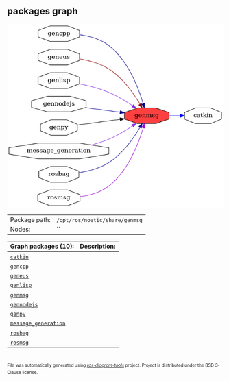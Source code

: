 <!--
File was automatically generated using 'ros-diagram-tools' project.
Project is distributed under the BSD 3-Clause license.
-->

## packages graph

[![genmsg](genmsg.png "genmsg")](genmsg.png)

|     |     |
| --- | --- |
| Package path: | `/opt/ros/noetic/share/genmsg` |
| Nodes: | `` |


| Graph packages (10): | Description: |
| -------------------- | ------------ |
| [`catkin`](catkin.html) |  |
| [`gencpp`](gencpp.html) |  |
| [`geneus`](geneus.html) |  |
| [`genlisp`](genlisp.html) |  |
| [`genmsg`](genmsg.html) |  |
| [`gennodejs`](gennodejs.html) |  |
| [`genpy`](genpy.html) |  |
| [`message_generation`](message_generation.html) |  |
| [`rosbag`](rosbag.html) |  |
| [`rosmsg`](rosmsg.html) |  |


</br>
<font size="1">
File was automatically generated using <a href="https://github.com/anetczuk/ros-diagram-tools"><i>ros-diagram-tools</i></a> project.
Project is distributed under the BSD 3-Clause license.
</font>

